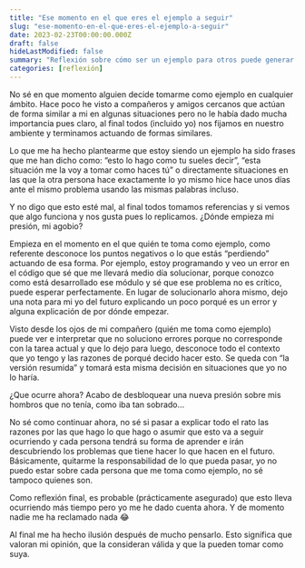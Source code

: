 ```yaml
---
title: "Ese momento en el que eres el ejemplo a seguir"
slug: "ese-momento-en-el-que-eres-el-ejemplo-a-seguir"
date: 2023-02-23T00:00:00.000Z
draft: false
hideLastModified: false
summary: "Reflexión sobre cómo ser un ejemplo para otros puede generar presión y responsabilidad inesperada."
categories: [reflexión]
---
```


No sé en que momento alguien decide tomarme como ejemplo en cualquier ámbito. Hace poco he visto a compañeros y amigos cercanos que actúan de forma similar a mi en algunas situaciones pero no le había dado mucha importancia pues claro, al final todos (incluido yo) nos fijamos en nuestro ambiente y terminamos actuando de formas similares.

Lo que me ha hecho plantearme que estoy siendo un ejemplo ha sido frases que me han dicho como: “esto lo hago como tu sueles decir”, “esta situación me la voy a tomar como haces tú” o directamente situaciones en las que la otra persona hace exactamente lo yo mismo hice hace unos días ante el mismo problema usando las mismas palabras incluso.

Y no digo que esto esté mal, al final todos tomamos referencias y si vemos que algo funciona y nos gusta pues lo replicamos. ¿Dónde empieza mi presión, mi agobio?

Empieza en el momento en el que quién te toma como ejemplo, como referente desconoce los puntos negativos o lo que estás “perdiendo” actuando de esa forma. Por ejemplo, estoy programando y veo un error en el código que sé que me llevará medio día solucionar, porque conozco como está desarrollado ese módulo y sé que ese problema no es crítico, puede esperar perfectamente. En lugar de solucionarlo ahora mismo, dejo una nota para mi yo del futuro explicando un poco porqué es un error y alguna explicación de por dónde empezar.

Visto desde los ojos de mi compañero (quién me toma como ejemplo) puede ver e interpretar que no soluciono errores porque no corresponde con la tarea actual y que lo dejo para luego, desconoce todo el contexto que yo tengo y las razones de porqué decido hacer esto. Se queda con “la versión resumida” y tomará esta misma decisión en situaciones que yo no lo haría.

¿Que ocurre ahora? Acabo de desbloquear una nueva presión sobre mis hombros que no tenía, como iba tan sobrado… 

No sé como continuar ahora, no sé si pasar a explicar todo el rato las razones por las que hago lo que hago o asumir que esto va a seguir ocurriendo y cada persona tendrá su forma de aprender e irán descubriendo los problemas que tiene hacer lo que hacen en el futuro. Básicamente, quitarme la responsabilidad de lo que pueda pasar, yo no puedo estar sobre cada persona que me toma como ejemplo, no sé tampoco quienes son.

Como reflexión final, es probable (prácticamente asegurado) que esto lleva ocurriendo más tiempo pero yo me he dado cuenta ahora. Y de momento nadie me ha reclamado nada 😂 

Al final me ha hecho ilusión después de mucho pensarlo. Esto significa que valoran mi opinión, que la consideran válida y que la pueden tomar como suya.
